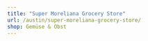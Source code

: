 ```yaml
---
title: "Super Moreliana Grocery Store"
url: /austin/super-moreliana-grocery-store/
shop: Gemüse & Obst
---
```

